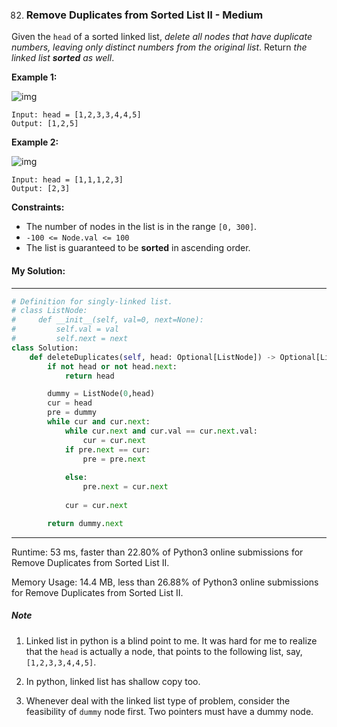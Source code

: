 82. ### Remove Duplicates from Sorted List II - Medium

Given the `head` of a sorted linked list, *delete all nodes that have duplicate numbers, leaving only distinct numbers from the original list*. Return *the linked list **sorted** as well*.

 

**Example 1:**

![img](https://assets.leetcode.com/uploads/2021/01/04/linkedlist1.jpg)

```
Input: head = [1,2,3,3,4,4,5]
Output: [1,2,5]
```

**Example 2:**

![img](https://assets.leetcode.com/uploads/2021/01/04/linkedlist2.jpg)

```
Input: head = [1,1,1,2,3]
Output: [2,3]
```

 

**Constraints:**

- The number of nodes in the list is in the range `[0, 300]`.
- `-100 <= Node.val <= 100`
- The list is guaranteed to be **sorted** in ascending order.

#### My Solution:

---
```python
# Definition for singly-linked list.
# class ListNode:
#     def __init__(self, val=0, next=None):
#         self.val = val
#         self.next = next
class Solution:
    def deleteDuplicates(self, head: Optional[ListNode]) -> Optional[ListNode]:
        if not head or not head.next:
            return head

        dummy = ListNode(0,head)
        cur = head
        pre = dummy
        while cur and cur.next:
            while cur.next and cur.val == cur.next.val:
                cur = cur.next
            if pre.next == cur:
                pre = pre.next
                
            else:
                pre.next = cur.next
                
            cur = cur.next

        return dummy.next
```

---

Runtime: 53 ms, faster than 22.80% of Python3 online submissions for Remove Duplicates from Sorted List II.

Memory Usage: 14.4 MB, less than 26.88% of Python3 online submissions for Remove Duplicates from Sorted List II.



##### Note

1. Linked list in python is a blind point to me. It was hard for me to realize that the `head` is actually a node, that points to the following list, say, `[1,2,3,3,4,4,5]`. 

2. In python, linked list has shallow copy too.
3. Whenever deal with the linked list type of problem, consider the feasibility of `dummy` node first. Two pointers must have a dummy node.  
